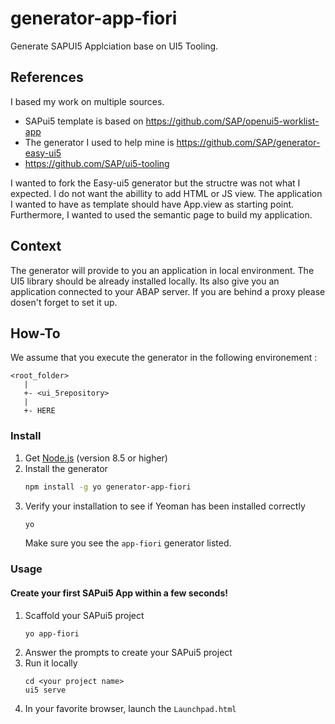 # generator-app-fiori
Generate SAPUI5 Applciation base on UI5 Tooling.

## References
I based my work on multiple sources. 
- SAPui5 template is based on https://github.com/SAP/openui5-worklist-app
- The generator I used to help mine is https://github.com/SAP/generator-easy-ui5
- https://github.com/SAP/ui5-tooling

I wanted to fork the Easy-ui5 generator but the structre was not what I expected. I do not want the abillity to add HTML or JS view. The application I wanted to have as template should have App.view as starting point. Furthermore, I wanted to used the semantic page to build my application.

## Context
The generator will provide to you an application in local environment. The UI5 library should be already installed locally. Its also give you an application connected to your ABAP server. If you are behind a proxy please dosen't forget to set it up.

## How-To
We assume that you execute the generator in the following environement :
```
<root_folder>
   |
   +- <ui_5repository>
   |
   +- HERE
```
### Install
1. Get [Node.js](https://nodejs.org/en/download/) (version 8.5 or higher)
2. Install the generator
    ```sh
    npm install -g yo generator-app-fiori
    ```
3. Verify your installation to see if Yeoman has been installed correctly
    ```sh
    yo
    ```
	Make sure you see the `app-fiori` generator listed.
### Usage
#### Create your first SAPui5 App within a few seconds!

1. Scaffold your SAPui5 project
    ```
    yo app-fiori
    ```
2. Answer the prompts to create your SAPui5 project
3. Run it locally
    ```
    cd <your project name>
    ui5 serve
    ```
4. In your favorite browser, launch the `Launchpad.html`

